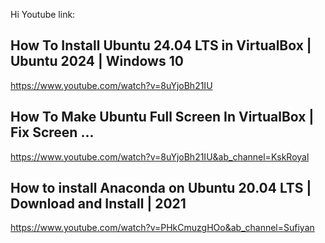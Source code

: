 Hi
Youtube link:
## How To Install Ubuntu 24.04 LTS in VirtualBox | Ubuntu 2024 | Windows 10
https://www.youtube.com/watch?v=8uYjoBh21IU

## How To Make Ubuntu Full Screen In VirtualBox | Fix Screen ...
https://www.youtube.com/watch?v=8uYjoBh21IU&ab_channel=KskRoyal

## How to install Anaconda on Ubuntu 20.04 LTS | Download and Install | 2021
https://www.youtube.com/watch?v=PHkCmuzgHOo&ab_channel=Sufiyan



